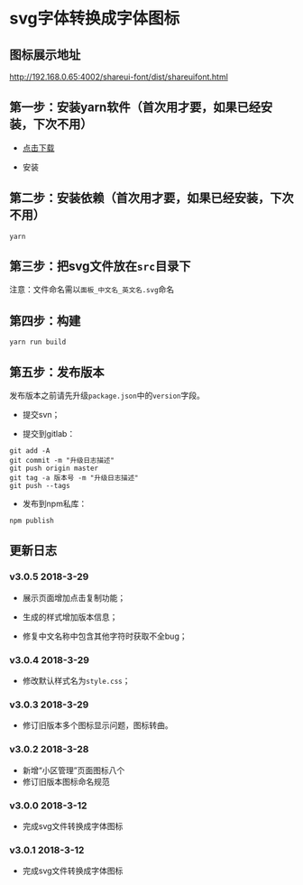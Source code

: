 # svg字体转换成字体图标

## 图标展示地址

http://192.168.0.65:4002/shareui-font/dist/shareuifont.html

## 第一步：安装yarn软件（首次用才要，如果已经安装，下次不用）

- [点击下载](https://yarn.bootcss.com/docs/install.html)

- 安装

## 第二步：安装依赖（首次用才要，如果已经安装，下次不用）

```
yarn
```

## 第三步：把svg文件放在`src`目录下

注意：文件命名需以`面板_中文名_英文名.svg`命名

## 第四步：构建

```
yarn run build
```

## 第五步：发布版本

发布版本之前请先升级`package.json`中的`version`字段。

- 提交svn；

- 提交到gitlab：

```
git add -A
git commit -m "升级日志描述"
git push origin master
git tag -a 版本号 -m "升级日志描述"
git push --tags
```

- 发布到npm私库：

```
npm publish
```

## 更新日志

### v3.0.5 2018-3-29

- 展示页面增加点击复制功能；

- 生成的样式增加版本信息；

- 修复中文名称中包含其他字符时获取不全bug；

### v3.0.4 2018-3-29

- 修改默认样式名为`style.css`；

### v3.0.3 2018-3-29

- 修订旧版本多个图标显示问题，图标转曲。

### v3.0.2 2018-3-28

- 新增“小区管理”页面图标八个
- 修订旧版本图标命名规范

### v3.0.0 2018-3-12

- 完成svg文件转换成字体图标

### v3.0.1 2018-3-12

- 完成svg文件转换成字体图标